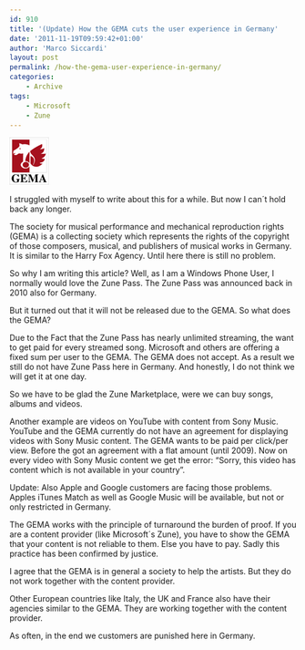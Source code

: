 ```yaml
---
id: 910
title: '(Update) How the GEMA cuts the user experience in Germany'
date: '2011-11-19T09:59:42+01:00'
author: 'Marco Siccardi'
layout: post
permalink: /how-the-gema-user-experience-in-germany/
categories:
    - Archive
tags:
    - Microsoft
    - Zune
---
```


![100px-Gema_logo_svg](/assets/img/2011/11/100px-Gema_logo_svg.png "100px-Gema_logo_svg")  


I struggled with myself to write about this for a while. But now I can´t hold back any longer.

The society for musical performance and mechanical reproduction rights (GEMA) is a collecting society which represents the rights of the copyright of those composers, musical, and publishers of musical works in Germany. It is similar to the Harry Fox Agency. Until here there is still no problem.

So why I am writing this article? Well, as I am a Windows Phone User, I normally would love the Zune Pass. The Zune Pass was announced back in 2010 also for Germany.

But it turned out that it will not be released due to the GEMA. So what does the GEMA?

Due to the Fact that the Zune Pass has nearly unlimited streaming, the want to get paid for every streamed song. Microsoft and others are offering a fixed sum per user to the GEMA. The GEMA does not accept. As a result we still do not have Zune Pass here in Germany. And honestly, I do not think we will get it at one day.

So we have to be glad the Zune Marketplace, were we can buy songs, albums and videos.

Another example are videos on YouTube with content from Sony Music. YouTube and the GEMA currently do not have an agreement for displaying videos with Sony Music content. The GEMA wants to be paid per click/per view. Before the got an agreement with a flat amount (until 2009). Now on every video with Sony Music content we get the error: “Sorry, this video has content which is not available in your country”.

Update: Also Apple and Google customers are facing those problems. Apples iTunes Match as well as Google Music will be available, but not or only restricted in Germany.

The GEMA works with the principle of turnaround the burden of proof. If you are a content provider (like Microsoft´s Zune), you have to show the GEMA that your content is not reliable to them. Else you have to pay. Sadly this practice has been confirmed by justice.

I agree that the GEMA is in general a society to help the artists. But they do not work together with the content provider.

Other European countries like Italy, the UK and France also have their agencies similar to the GEMA. They are working together with the content provider.

As often, in the end we customers are punished here in Germany.
